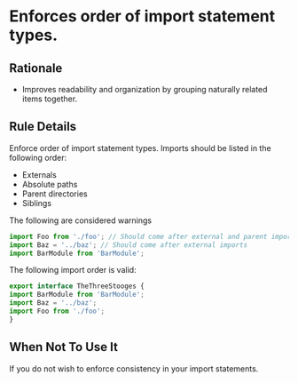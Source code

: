 # Enforces order of import statement types.

## Rationale
- Improves readability and organization by grouping naturally related items together.

## Rule Details
Enforce order of import statement types. Imports should be listed in the following order:

* Externals
* Absolute paths
* Parent directories
* Siblings

The following are considered warnings
```js
import Foo from './foo'; // Should come after external and parent imports.
import Baz = '../baz'; // Should come after external imports
import BarModule from 'BarModule';
```

The following import order is valid:

```js
export interface TheThreeStooges {
import BarModule from 'BarModule';
import Baz = '../baz';
import Foo from './foo';
}
```

## When Not To Use It

If you do not wish to enforce consistency in your import statements.
